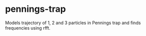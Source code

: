 # pennings-trap
Models trajectory of 1, 2 and 3 particles in Pennings trap and finds frequencies using rfft.
